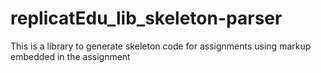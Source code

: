 # replicatEdu_lib_skeleton-parser
This is a library to generate skeleton code for assignments using markup embedded in the assignment
